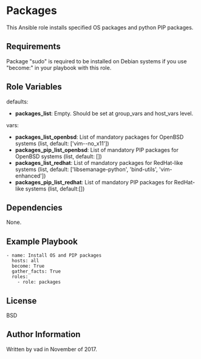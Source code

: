 Packages
========

This Ansible role installs specified OS packages and python PIP packages.

Requirements
------------

Package "sudo" is required to be installed on Debian systems if you use "become:" in your playbook with this role.

Role Variables
--------------

defaults:
 - **packages_list**: Empty. Should be set at group_vars and host_vars level.

vars:
 - **packages_list_openbsd**: List of mandatory packages for OpenBSD systems (list, default: ['vim--no_x11'])
 - **packages_pip_list_openbsd**: List of mandatory PIP packages for OpenBSD systems (list, default: [])
 - **packages_list_redhat**: List of mandatory packages for RedHat-like systems (list, default: ['libsemanage-python', 'bind-utils', 'vim-enhanced'])
 - **packages_pip_list_redhat**: List of mandatory PIP packages for RedHat-like systems (list, default:[])

Dependencies
------------

None.

Example Playbook
----------------

    - name: Install OS and PIP packages
      hosts: all
      become: True
      gather_facts: True
      roles:
        - role: packages


License
-------

BSD

Author Information
------------------

Written by vad in November of 2017.
